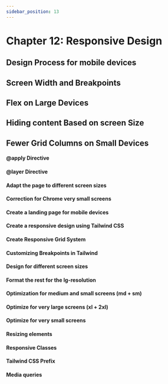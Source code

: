 ```yaml
---
sidebar_position: 13
---
```


# Chapter 12: Responsive Design

## Design Process for mobile devices

## Screen Width and Breakpoints

## Flex on Large Devices

## Hiding content Based on screen Size

## Fewer Grid Columns on Small Devices

#### @apply Directive

#### @layer Directive

#### Adapt the page to different screen sizes

#### Correction for Chrome very small screens

#### Create a landing page for mobile devices

#### Create a responsive design using Tailwind CSS

#### Create Responsive Grid System

#### Customizing Breakpoints in Tailwind

#### Design for different screen sizes

#### Format the rest for the lg-resolution

#### Optimization for medium and small screens (md + sm)

#### Optimize for very large screens (xl + 2xl)

#### Optimize for very small screens

#### Resizing elements

#### Responsive Classes

#### Tailwind CSS Prefix

#### Мedia queries
